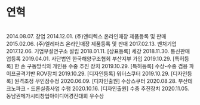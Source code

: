 # 연혁
<br>
2014.08.07. 창업
2014.12.01. (주)엔티렉스 온라인매장 제품등록 및 판매
2015.02.06. (주)엘레파츠 온라인매장 제품등록 및 판매
2017.02.13. 벤처기업
2017.12.06. 기업부설연구소 설립
2018.01.11. [상표등록] 세강
2018.11.30. 통신판매업등록
2019.04.01. 사단법인 한국해양구조협회 부산지부 가입
2019.10.29. [특허등록] 한 손 구동방식의 개인용 수중 추진 장치
2019.10.29. [특허등록] 수상-수중 겸용 파이프골격기반 ROV장치
2019.10.29. [디자인등록] 워터스쿠터
2019.10.29. [디자인등록] 원격조정 무인잠수정
2020.06.09. [디자인출원] 수상스쿠터
2020.08.28. 부산테크노파크 - 드론실증사업 수행
2020.10.16. [디자인출원] 수중 추진장치
2020.11.05. 동남권메가시티창업아이디어경진대회 우수상

